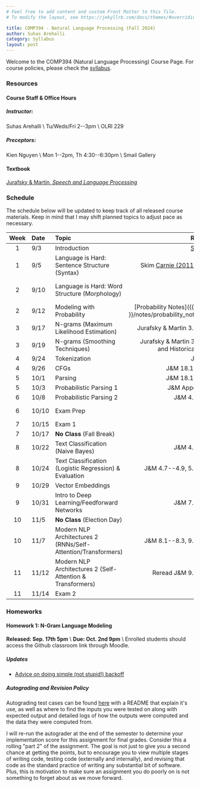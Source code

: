 ```yaml
---
# Feel free to add content and custom Front Matter to this file.
# To modify the layout, see https://jekyllrb.com/docs/themes/#overriding-theme-defaults

title: COMP394 - Natural Language Processing (Fall 2024)
author: Suhas Arehalli
category: Syllabus
layout: post
---
```


Welcome to the COMP394 (Natural Language Processing) Course Page. For course policies, please check the [syllabus](https://docs.google.com/document/d/1KVAYYU9B2DLcGQ_XvX9-6RNqVW7b_FI0NXx0UJjzXj4/edit?usp=sharing).


### Resources

#### Course Staff & Office Hours
##### Instructor:
Suhas Arehalli \\
Tu/Weds/Fri 2--3pm \\
OLRI 229

##### Preceptors:
Kien Nguyen \\
Mon 1--2pm, Th 4:30--6:30pm \\
Smail Gallery

#### Textbook
[Jurafsky & Martin, *Speech and Language Processing*](https://web.stanford.edu/~jurafsky/slp3/)

### Schedule
The schedule below will be updated to keep track of all released course materials. Keep in mind that I may shift planned topics to adjust pace as necessary. 

<div class="table-wrapper" markdown="block">

| Week | Date | Topic | Reading | Materials |
| :-: | :- | :- | -: | :- |
| 1 | 9/3 | Introduction  | [Syllabus](https://docs.google.com/document/d/1KVAYYU9B2DLcGQ_XvX9-6RNqVW7b_FI0NXx0UJjzXj4/edit?usp=sharing) | [Survey](https://forms.gle/y7YdmFoi2p2ffc866) [Set-up](https://docs.google.com/document/d/11DtKwHP83sd9BSRk37b5dP8lJ5WRo6Txur-6jF-5plY/edit?usp=sharing) |
| 1 | 9/5 | Language is Hard: Sentence Structure (Syntax)  | Skim [Carnie (2011) Unit 1](https://macalester.on.worldcat.org/oclc/730500579)   | NACLO Problem [1](https://naclo.org/resources/problems/2022/N2022-B.pdf), [2](https://naclo.org/resources/problems/2021/N2021-A.pdf)   |
| 2 | 9/10 | Language is Hard: Word Structure (Morphology)  |    | NACLO Problem [1](https://naclo.org/resources/problems/2021/N2021-G.pdf), [2](https://naclo.org/resources/problems/2023/N2023-M.pdf), [Spaces]({{ site.url }}/notes/spaces.pdf)   |
| 2 | 9/12 | Modeling with Probability  | [Probability Notes]({{ site.url }}/notes/probability_notes.pdf)  |    |
| 3 | 9/17 | N-grams (Maximum Likelihood Estimation)  | Jurafsky & Martin 3.1--3.5   |    |
| 3 | 9/19 | N-grams (Smoothing Techniques)  | Jurafsky & Martin 3.6, 3.8, and Historical Notes  |    |
| 4 | 9/24 | Tokenization | J&M 2.5  |    |
| 4 | 9/26 | CFGs | J&M 18.1--18.6  |    |
| 5 | 10/1 | Parsing  | J&M 18.1--18.6   |    |
| 5 | 10/3 | Probabilistic Parsing 1  | J&M Appendix C   |    |
| 6 | 10/8 | Probabilistic Parsing 2  | J&M 4.1--4.6   |    |
| 6 | 10/10 | Exam Prep  |   | [Practice Exam]({{ site.url }}/notes/practice_exam1.pdf)   | 
| 7 | 10/15 | Exam 1  |   | [Unit 1 Extended Readings](/pages/Unit1Extensions)  |
| 7 | 10/17 | **No Class** (Fall Break)  |   |    |
| 8 | 10/22 | Text Classification (Naive Bayes)  | J&M 4.1--4.6   |    |
| 8 | 10/24 | Text Classification (Logistic Regression) & Evaluation  | J&M 4.7--4.9, 5.1--5.5  |    |
| 9 | 10/29 | Vector Embeddings  | J&M 6  |    |
| 9 | 10/31 | Intro to Deep Learning/Feedforward Networks  | J&M 7.1--7.5   |    |
| 10 | 11/5 | **No Class** (Election Day)  | TBD  |    |
| 10 | 11/7 | Modern NLP Architectures 2 (RNNs/Self-Attention/Transformers)  | J&M 8.1--8.3, 9.1--9.6   |    |
| 11 | 11/12 | Modern NLP Architectures 2 (Self-Attention & Transformers)  | Reread J&M 9.1--9.6   |    |
| 11 | 11/14 | Exam 2 |  |    |

</div> 


### Homeworks

#### Homework 1: N-Gram Language Modeling
**Released: Sep. 17th 5pm** \\
**Due: Oct. 2nd 9pm** \\
Enrolled students should access the Github classroom link through Moodle. 

##### Updates
 - [Advice on doing simple (not stupid!) backoff](/pages/Backoff)

##### Autograding and Revision Policy

Autograding test cases can be found [here](https://github.com/mac-nlp-fa24/hw1-autograding) with a README that explain it's use, as well as where to find the inputs you were tested on along with expected output and detailed logs of how the outputs were computed and the data they were computed from. 

I will re-run the autograder at the end of the semester to determine your implementation score for this assignment for final grades. Consider this a rolling "part 2" of the assignment. The goal is not just to give you a second chance at getting the points, but to encourage you to view multiple stages of writing code, testing code (externally and internally), and revising that code as the standard practice of writing any substantial bit of software. Plus, this is motivation to make sure an assignment you do poorly on is not something to forget about as we move forward. 
